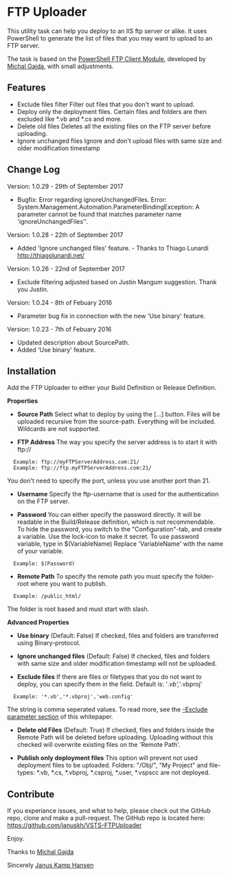 # FTP Uploader

This utility task can help you deploy to an IIS ftp server or alike. It uses PowerShell to generate the list of files that you may want to upload to an FTP server.

The task is based on the [PowerShell FTP Client Module](https://gallery.technet.microsoft.com/scriptcenter/PowerShell-FTP-Client-db6fe0cb), developed by [Michal Gajda](https://social.technet.microsoft.com/profile/michalgajda/), with small adjustments.



## Features

 - Exclude files filter
 Filter out files that you don't want to upload.
 - Deploy only the deployment files. 
 Certain files and folders are then excluded like *.vb and *.cs and more.
 - Delete old files
 Deletes all the existing files on the FTP server before uploading.
 - Ignore unchanged files
 Ignore and don't upload files with same size and older modification timestamp

## Change Log

Version: 1.0.29 - 29th of September 2017
- Bugfix: Error regarding ignoreUnchangedFiles. Error: System.Management.Automation.ParameterBindingException: A parameter cannot be found that matches parameter name 'ignoreUnchangedFiles''.

Version: 1.0.28 - 22th of September 2017
 - Added 'Ignore unchanged files' feature. - Thanks to Thiago Lunardi http://thiagolunardi.net/

Version: 1.0.26 - 22nd of September 2017
- Exclude filtering adjusted based on Justin Mangum suggestion. Thank you Justin.
 
Version: 1.0.24 - 8th of Febuary 2016
- Parameter bug fix in connection with the new 'Use binary' feature.

Version: 1.0.23 - 7th of Febuary 2016
- Updated description about SourcePath.
- Added 'Use binary' feature.

 
## Installation

Add the FTP Uploader to either your Build Definition or Release Definition.

**Properties**

- **Source Path**
Select what to deploy by using the [...] button.
Files will be uploaded recursive from the source-path. Everything will be included. Wildcards are not supported.

- **FTP Address**
The way you specify the server address is to start it with ftp:// 
```
  Example: ftp://myFTPServerAddress.com:21/
  Example: ftp://ftp.myFTPServerAddress.com:21/
```
You don't need to specify the port, unless you use another port than 21.

- **Username**
Specify the ftp-username that is used for the authentication on the FTP server.

- **Password**
You can either specify the password directly. It will be readable in the Build/Release definition, which is not recommendable. To hide the password, you switch to the "Configuration"-tab, and create a variable. Use the lock-icon to make it secret.
To use password variable, type in $(VariableName)
Replace 'VariableName' with the name of your variable.
```
  Example: $(Password)
```

- **Remote Path**
To specify the remote path you must specify the folder-root where you want to publish.
```
  Example: /public_html/
```
The folder is root based and must start with slash.

**Advanced Properties**

- **Use binary** (Default: False)
If checked, files and folders are transferred using Binary-protocol.

- **Ignore unchanged files** (Default: False)
If checked, files and folders with same size and older modification timestamp will not be uploaded.

- **Exclude files**
If there are files or filetypes that you do not want to deploy, you can specify them in the field. Default is: '*.vb','*.vbproj'
```
  Example: '*.vb','*.vbproj','web.config'
```
The string is comma seperated values. To read more, see the [-Exclude parameter section](https://technet.microsoft.com/en-us/library/hh849800.aspx) of this whitepaper.

- **Delete old Files** (Default: True)
If checked, files and folders inside the Remote Path will be deleted before uploading.
Uploading without this checked will overwrite existing files on the 'Remote Path'.

- **Publish only deployment files** 
This option will prevent not used deployment files to be uploaded. Folders: "/Obj/", "My Project" and file-types: *.vb, *.cs, *.vbproj, *.csproj, *.user, *.vspscc are not deployed.

## Contribute

If you experiance issues, and what to help, please check out the GitHub repo, clone and make a pull-request. The GitHub repo is located here:
https://github.com/januskh/VSTS-FTPUploader
 
Enjoy.

Thanks to [Michal Gajda](https://social.technet.microsoft.com/profile/michalgajda/)

Sincerely 
[Janus Kamp Hansen](https://social.technet.microsoft.com/Profile/Janus%20Kamp%20Hansen)